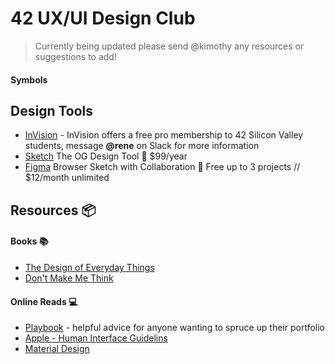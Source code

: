 # 42 UX/UI Design Club

> Currently being updated please send @kimothy any resources or suggestions to add!

#### Symbols

## Design Tools

- [InVision](https://invisionapp.com) - InVision offers a free pro membership to 42 Silicon Valley students, message **@rene** on Slack for more information
- [Sketch](https://www.sketch.com/) The OG Design Tool :money_with_wings: $99/year
- [Figma](http://figma.com) Browser Sketch with Collaboration :money_with_wings: Free up to 3 projects // $12/month unlimited

## Resources :package:

#### Books :books:

- [The Design of Everyday Things](https://drive.google.com/open?id=1jJXihLBriOlc7OUCEHBs53btUjpZPr_9)
- [Don't Make Me Think](https://github.com/abhijit838/ebooks/blob/master/Don't%20Make%20Me%20Think%2C%20Revisited%2C%203rd%20Edition.pdf)

#### Online Reads :computer:
- [Playbook](https://askplaybook.com/) -  helpful advice for anyone wanting to spruce up their portfolio
- [Apple - Human Interface Guidelins](https://developer.apple.com/design/human-interface-guidelines/ios/overview/themes/)
- [Material Design](https://material.io/design/)
